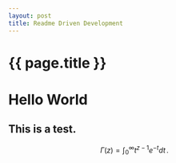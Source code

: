 ```yaml
---
layout: post
title: Readme Driven Development
---
```


{{ page.title }}
================


# Hello World

## This is a test.

$$
\Gamma(z) = \int_0^\infty t^{z-1}e^{-t}dt\,.
$$